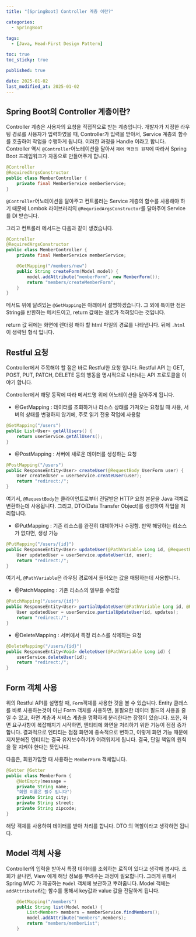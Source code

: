 ```yaml
---
title: "[SpringBoot] Controller 계층 이란?"

categories:
  - SpringBoot
  
tags:
  - [Java, Head-First Design Pattern]

toc: true
toc_sticky: true

published: true

date: 2025-01-02
last_modified_at: 2025-01-02
---
```


## Spring Boot의 Controller 계층이란?

Controller 계층은 사용자의 요청을 직접적으로 받는 계층입니다. 개발자가 지정한 라우팅 경로를 사용자가 입력하였을 때, Controller가 입력을 받아서, Service 계층의 함수를 호출하여 작업을 수행하게 됩니다. 이러한 과정을 Handle 이라고 합니다. Controller 역시 `@Controller`어노테이션을 달아서 `제어 역전의 원칙`에 따라서 Spring Boot 프레임워크가 자동으로 만들어주게 합니다.

```java
@Controller
@RequiredArgsConstructor
public class MemberController {
    private final MemberService memberService;
}
```

`@Controller`어노테이션을 달아주고 컨트롤러는 Service 계층의 함수를 사용해야 하기 때문에 Lombok 라이브러리의 `@RequriedArgsConstructor`를 달아주어 Service 를 DI 받습니다.

그리고 컨트롤러 메서드는 다음과 같이 생겼습니다.

```java
@Controller
@RequiredArgsConstructor
public class MemberController {
    private final MemberService memberService;

    @GetMapping("/members/new")
    public String createForm(Model model) {
        model.addAttribute("memberForm", new MemberForm());
        return "members/createMemberForm";
    }
}
```

메서드 위에 달려있는 `@GetMapping`은 아래에서 설명하겠습니다. 그 외에 특이한 점은 String을 반환하는 메서드이고, return 값에는 경로가 적혀있다는 것입니다.

return 값 뒤에는 화면에 렌더링 해야 할 html 파일의 경로를 나타냅니다. 뒤에 `.html` 이 생략된 형식 입니다.

## Restful 요청

Controller에서 주목해야 할 점은 바로 Restful한 요청 입니다. Restful API 는 GET, POST, PUT, PATCH, DELETE 등의 행동을 명시적으로 나타내는 API 프로토콜을 이야기 합니다.

Controller에서 해당 동작에 따라 메서드명 위에 어노테이션을 달아주게 됩니다.

- @GetMapping : 데이터를 조회하거나 리소스 상태를 가져오는 요청일 때 사용, 서버의 상태를 변경하지 않기에, 주로 읽기 전용 작업에 사용함

```java
@GetMapping("/users")
public List<User> getAllUsers() {
    return userService.getAllUsers();
}
```

- @PostMapping : 서버에 새로운 데이터를 생성하는 요청

```java
@PostMapping("/users")
public ResponseEntity<User> createUser(@RequestBody UserForm user) {
    User createdUser = userService.createUser(user);
    return "redirect:/";
}
```

여기서, `@RequestBody`는 클라이언트로부터 전달받은 HTTP 요청 본문을 Java 객체로 변환하는데 사용됩니다. 그리고, DTO(Data Transfer Object)를 생성하여 작업을 처리합니다.

- @PutMapping : 기존 리소스를 완전히 대체하거나 수정함. 만약 해당하는 리소스가 없다면, 생성 가능

```java
@PutMapping("/users/{id}")
public ResponseEntity<User> updateUser(@PathVariable Long id, @RequestBody User user) {
    User updatedUser = userService.updateUser(id, user);
    return "redirect:/";
}
```

여기서, `@PathVariable`은 라우팅 경로에서 들어오는 값을 매핑하는데 사용합니다.

- @PatchMapping : 기존 리소스의 일부를 수정함

```java
@PatchMapping("/users/{id}")
public ResponseEntity<User> partialUpdateUser(@PathVariable Long id, @RequestBody Map<String, Object> updates) {
    User updatedUser = userService.partialUpdateUser(id, updates);
    return "redirect:/";
}
```

- @DeleteMapping : 서버에서 특정 리소스를 삭제하는 요청

```java
@DeleteMapping("/users/{id}")
public ResponseEntity<Void> deleteUser(@PathVariable Long id) {
    userService.deleteUser(id);
    return "redirect:/";
}
```


##  Form 객체 사용

위의 Restful API를 설명할 때, `Form`객체를 사용한 것을 볼 수 있습니다. Entity 클래스를 바로 사용하는것이 아닌 Form 객체를 사용하면, 불필요한 데이터 필드의 사용을 줄일 수 있고, 화면 계층과 서비스 계층을 명확하게 분리한다는 장점이 있습니다. 또한, 화면 요구사항이 복잡해지기 시작하면, 엔티티에 화면을 처리하기 위한 기능이 점점 증가합니다. 결과적으로 엔티티는 점점 화면에 종속적으로 변하고, 이렇게 화면 기능 때문에 지저분해진 엔티티는 결국 유지보수하기가 어려워지게 됩니다. 결국, 단일 책임의 원칙을 잘 지켜야 한다는 뜻입니다.

다음은, 회원가입할 때 사용하는 `MemberForm` 객체입니다.
```java
@Getter @Setter
public class MemberForm {
	@NotEmpty(message =
	private String name;
	"회원 이름은 필수 입니다")
	private String city;
	private String street;
	private String zipcode;
}
```

해당 객체를 사용하여 데이터를 받아 처리를 합니다. DTO 의 역할이라고 생각하면 됩니다.

## Model 객체 사용

Controller의 입력을 받아서 특정 데이터를 조회하는 로직이 있다고 생각해 봅시다. 조회가 끝나면, View 에게 해당 정보를 뿌려주는 과정이 필요합니다. 그러게 위해서 Spring MVC 가 제공하는 `Model` 객체에 보관하고 뿌려줍니다. Model 객체는 `addAttribute`라는 함수를 통해서 key값과 value 값을 전달하게 됩니다.

```java
    @GetMapping("/members")
    public String list(Model model) {
        List<Member> members = memberService.findMembers();
        model.addAttribute("members",members);
        return "members/memberList";
    }
```




